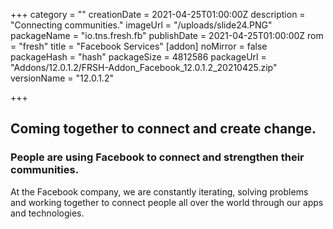 +++
category = ""
creationDate = 2021-04-25T01:00:00Z
description = "Connecting communities."
imageUrl = "/uploads/slide24.PNG"
packageName = "io.tns.fresh.fb"
publishDate = 2021-04-25T01:00:00Z
rom = "fresh"
title = "Facebook Services"
[addon]
noMirror = false
packageHash = "hash"
packageSize = 4812586
packageUrl = "Addons/12.0.1.2/FRSH-Addon_Facebook_12.0.1.2_20210425.zip"
versionName = "12.0.1.2"

+++
## Coming together to connect and create change.

### People are using Facebook to connect and strengthen their communities.

At the Facebook company, we are constantly iterating, solving problems and working together to connect people all over the world through our apps and technologies.